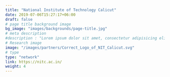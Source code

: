 ```yaml
---
title: "National Institute of Technology Calicut"
date: 2019-07-06T15:27:17+06:00
draft: false
# page title background image
bg_image: "images/backgrounds/page-title.jpg"
# meta description
#description : "Lorem ipsum dolor sit amet, consectetur adipisicing elit, sed do eiusmod tempor incididunt ut labore. dolore magna aliqua. Ut enim ad minim veniam, quis nostrud."
# Research image
image: "/images/partners/Correct_Logo_of_NIT_Calicut.svg"
# type
type: "network"
link: https://nitc.ac.in/
weight: 4
---
```

